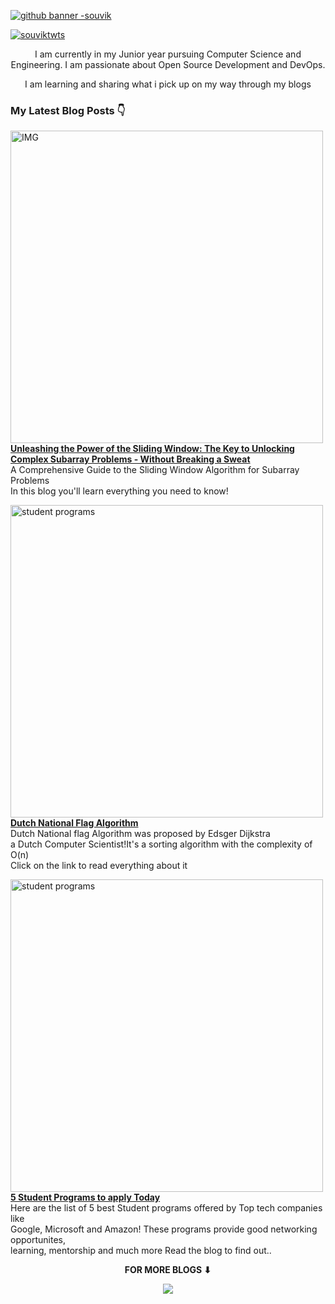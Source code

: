 [![github banner -souvik](https://user-images.githubusercontent.com/81793119/198823624-6e957568-e6fe-4fb9-96b0-d75ceae4fd18.png)](https://twitter.com/intent/follow?screen_name=souvikrajsingh)

<p align="left"> <a href="https://twitter.com/intent/follow?screen_name=souviktwts" target="blank"><img src="https://img.shields.io/twitter/follow/souviktwts?logo=twitter&style=for-the-badge" alt="souviktwts"/></a></p>

<div align="center">
  
I am currently in my Junior year pursuing Computer Science and Engineering. I am passionate about Open Source Development and DevOps.
  
  I am learning and sharing what i pick up on my way through my blogs 
<br>

</div>

<!-- Hashnode Blogs Starts -->
### My Latest Blog Posts 👇

<a href="https://souvikrajsingh.hashnode.dev/unleashing-the-power-of-the-sliding-window-the-key-to-unlocking-complex-subarray-problems-without-breaking-a-sweat" title="Unleashing the Power of the Sliding Window: The Key to Unlocking Complex Subarray Problems - Without Breaking a Sweat"><img width="500" alt="IMG" src="https://user-images.githubusercontent.com/81793119/227935441-4217233c-982f-4dde-a91e-159cbe99ff69.png"><br><strong>Unleashing the Power of the Sliding Window: The Key to Unlocking Complex Subarray Problems - Without Breaking a Sweat</strong></a>
<br/>A Comprehensive Guide to the Sliding Window Algorithm for Subarray Problems<br>In this blog you'll learn everything you need to know!<br/>

<a href="https://souvikrajsingh.hashnode.dev/dutch-national-flag-algorithm" title="Dutch National Flag Algorithm"><img width="500" alt="student programs" src="https://user-images.githubusercontent.com/81793119/200118001-f5f834ec-2ccf-49e1-a6c4-00690426f3d2.png"><br><strong>Dutch National Flag Algorithm</strong></a>
<br/>Dutch National flag Algorithm was proposed by Edsger Dijkstra <br>a Dutch Computer Scientist!It's a sorting algorithm with the complexity of O(n)<br>
Click on the link to read everything about it <br/>

<a href="https://souvikrajsingh.hashnode.dev/student-program-you-should-definitely-know-about" title="5 Student Programs to apply Today"><img width="500" alt="student programs" src="https://user-images.githubusercontent.com/81793119/198825137-39e6dc4c-5b18-405d-9904-c19d45d8d3ec.png"><br><strong>5 Student Programs to apply Today</strong></a>
<br/>Here are the list of 5 best Student programs offered by Top tech companies like<br>Google, Microsoft and Amazon! These programs provide good networking opportunites,<br>learning, mentorship and much more Read the blog to find out.. <br/>

<!-- <a href="https://souvikrajsingh.hashnode.dev/everything-you-need-to-know-about-hacktoberfest" title="Everything you need to know about Hacktoberfest!"><img width="500" alt="hacktoberfest" src="https://user-images.githubusercontent.com/81793119/198825435-8947db33-5fcb-4c9b-b43a-32d96f1c489d.png"><br><strong>Everything you need to know about Hacktoberfest!</strong></a>
<br/>Hacktoberfest is month-long celebration of open-source by DigitalOcean that<br>encourages new folks to participate and introduce them to the culture of Open-Source.<br>In this blog you'll learn everything you need to know!<br/> -->


<div align="center">
<p align="center"><b>FOR MORE BLOGS ⬇</b></p>
<p><a href="https://souvikrajsingh.hashnode.dev/"><img src="https://img.shields.io/badge/Hashnode-2962FF?style=for-the-badge&logo=hashnode&logoColor=white"></a></p>
</div>

<br>
<br>

<!-- Github stats  -->
<!--  <img width="500" src="https://github-readme-stats.vercel.app/api?username=souvikrajsingh&show_icons=true&include_all_commits=true&theme=tokyonight" alt="Souvik's github stats" />
 -->









